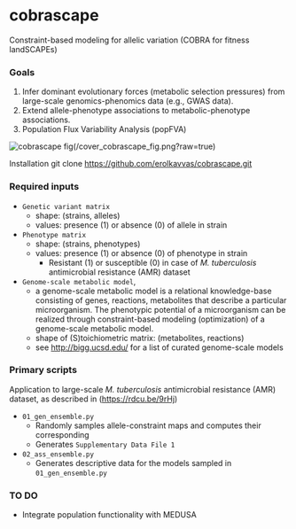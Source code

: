 # cobrascape
Constraint-based modeling for allelic variation (COBRA for fitness landSCAPEs)

### Goals
1. Infer dominant evolutionary forces (metabolic selection pressures) from large-scale genomics-phenomics data (e.g., GWAS data).
2. Extend allele-phenotype associations to metabolic-phenotype associations.
3. Population Flux Variability Analysis (popFVA)

![cobrascape fig]()(/cover\_cobrascape\_fig.png?raw=true)

Installation
	git clone https://github.com/erolkavvas/cobrascape.git

### Required inputs
- `Genetic variant matrix`
  - shape: (strains, alleles)
  - values: presence (1) or absence (0) of allele in strain
- `Phenotype matrix`
  - shape: (strains, phenotypes)
  - values: presence (1) or absence (0) of phenotype in strain
	- Resistant (1) or susceptible (0) in case of _M. tuberculosis_ antimicrobial resistance (AMR) dataset
- `Genome-scale metabolic model`, 
  - a genome-scale metabolic model is a relational knowledge-base consisting of genes, reactions, metabolites that describe a particular microorganism. The phenotypic potential of a microorganism can be realized through constraint-based modeling (optimization) of a genome-scale metabolic model.
  - shape of (S)toichiometric matrix: (metabolites, reactions)
  - see http://bigg.ucsd.edu/ for a list of curated genome-scale models

### Primary scripts
Application to large-scale _M. tuberculosis_ antimicrobial resistance (AMR) dataset, as described in (https://rdcu.be/9rHj)
- `01_gen_ensemble.py`
  - Randomly samples allele-constraint maps and computes their corresponding 
  - Generates `Supplementary Data File 1`
- `02_ass_ensemble.py`
  - Generates descriptive data for the models sampled in  `01_gen_ensemble.py`
### TO DO
- Integrate population functionality with MEDUSA

